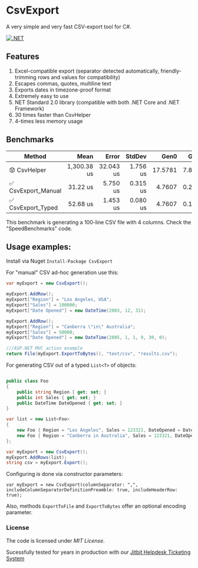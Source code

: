 # CsvExport
A very simple and very fast CSV-export tool for C#.

[![.NET](https://github.com/jitbit/CsvExport/actions/workflows/dotnet.yml/badge.svg)](https://github.com/jitbit/CsvExport/actions/workflows/dotnet.yml)

## Features

1. Excel-compatible export (separator detected automatically, friendly-trimming rows and values for compatibility)
2. Escapes commas, quotes, multiline text
3. Exports dates in timezone-proof format
4. Extremely easy to use
5. NET Standard 2.0 library (compatible with both .NET Core and .NET Framework)
6. 30 times faster than CsvHelper
7. 4-times less memory usage

## Benchmarks

|            Method |        Mean |     Error |   StdDev |    Gen0 |   Gen1 | Allocated |
|------------------ |------------:|----------:|---------:|--------:|-------:|----------:|
| 😟        CsvHelper | 1,300.38 us | 32.043 us | 1.756 us | 17.5781 | 7.8125 | 114.25 KB |
| ✅ CsvExport_Manual |    31.22 us |  5.750 us | 0.315 us |  4.7607 | 0.2441 |  29.37 KB |
| ✅  CsvExport_Typed |    52.68 us |  1.453 us | 0.080 us |  4.7607 | 0.1221 |  29.46 KB |

This benchmark is generating a 100-line CSV file with 4 columns. Check the "SpeedBenchmarks" code.

## Usage examples:

Install via Nuget `Install-Package CsvExport`

For "manual" CSV ad-hoc generation use this:

```c#
var myExport = new CsvExport();

myExport.AddRow();
myExport["Region"] = "Los Angeles, USA";
myExport["Sales"] = 100000;
myExport["Date Opened"] = new DateTime(2003, 12, 31);

myExport.AddRow();
myExport["Region"] = "Canberra \"in\" Australia";
myExport["Sales"] = 50000;
myExport["Date Opened"] = new DateTime(2005, 1, 1, 9, 30, 0);

///ASP.NET MVC action example
return File(myExport.ExportToBytes(), "text/csv", "results.csv");
```

For generating CSV out of a typed `List<T>` of objects:

```c#

public class Foo
{
	public string Region { get; set; }
	public int Sales { get; set; }
	public DateTime DateOpened { get; set; }
}

var list = new List<Foo>
{
	new Foo { Region = "Los Angeles", Sales = 123321, DateOpened = DateTime.Now },
	new Foo { Region = "Canberra in Australia", Sales = 123321, DateOpened = DateTime.Now },
};

var myExport = new CsvExport();
myExport.AddRows(list);
string csv = myExport.Export();
```
Configuring is done via constructor parameters:

```
var myExport = new CsvExport(columnSeparator: ",", includeColumnSeparatorDefinitionPreamble: true, includeHeaderRow: true);
```

Also, methods `ExportToFile` and `ExportToBytes` offer an optional encoding parameter.

### License

The code is licensed under *MIT License*.

Sucessfully tested for years in production with our [Jitbit Helpdesk Ticketing System](https://www.jitbit.com/helpdesk/)
